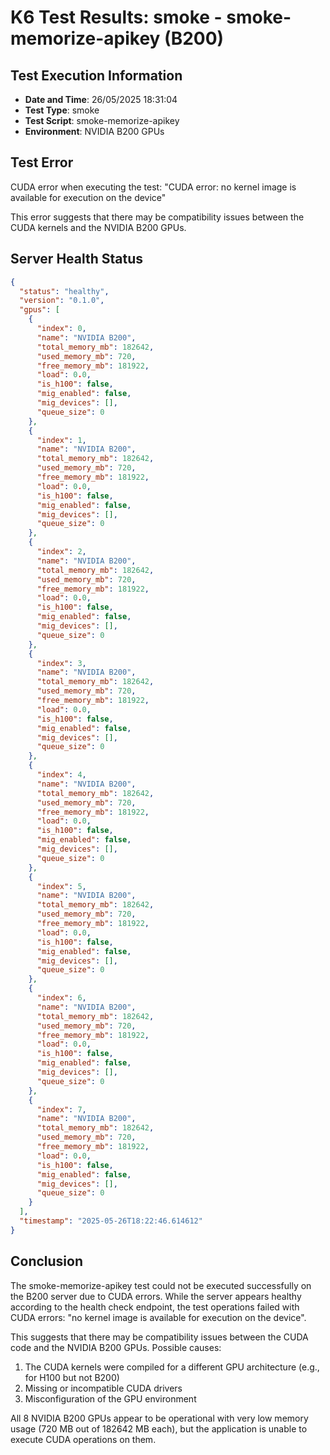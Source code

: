 # K6 Test Results: smoke - smoke-memorize-apikey (B200)

## Test Execution Information
- **Date and Time**: 26/05/2025 18:31:04
- **Test Type**: smoke
- **Test Script**: smoke-memorize-apikey
- **Environment**: NVIDIA B200 GPUs

## Test Error
CUDA error when executing the test: "CUDA error: no kernel image is available for execution on the device"

This error suggests that there may be compatibility issues between the CUDA kernels and the NVIDIA B200 GPUs.

## Server Health Status
```json
{
  "status": "healthy",
  "version": "0.1.0",
  "gpus": [
    {
      "index": 0,
      "name": "NVIDIA B200",
      "total_memory_mb": 182642,
      "used_memory_mb": 720,
      "free_memory_mb": 181922,
      "load": 0.0,
      "is_h100": false,
      "mig_enabled": false,
      "mig_devices": [],
      "queue_size": 0
    },
    {
      "index": 1,
      "name": "NVIDIA B200",
      "total_memory_mb": 182642,
      "used_memory_mb": 720,
      "free_memory_mb": 181922,
      "load": 0.0,
      "is_h100": false,
      "mig_enabled": false,
      "mig_devices": [],
      "queue_size": 0
    },
    {
      "index": 2,
      "name": "NVIDIA B200",
      "total_memory_mb": 182642,
      "used_memory_mb": 720,
      "free_memory_mb": 181922,
      "load": 0.0,
      "is_h100": false,
      "mig_enabled": false,
      "mig_devices": [],
      "queue_size": 0
    },
    {
      "index": 3,
      "name": "NVIDIA B200",
      "total_memory_mb": 182642,
      "used_memory_mb": 720,
      "free_memory_mb": 181922,
      "load": 0.0,
      "is_h100": false,
      "mig_enabled": false,
      "mig_devices": [],
      "queue_size": 0
    },
    {
      "index": 4,
      "name": "NVIDIA B200",
      "total_memory_mb": 182642,
      "used_memory_mb": 720,
      "free_memory_mb": 181922,
      "load": 0.0,
      "is_h100": false,
      "mig_enabled": false,
      "mig_devices": [],
      "queue_size": 0
    },
    {
      "index": 5,
      "name": "NVIDIA B200",
      "total_memory_mb": 182642,
      "used_memory_mb": 720,
      "free_memory_mb": 181922,
      "load": 0.0,
      "is_h100": false,
      "mig_enabled": false,
      "mig_devices": [],
      "queue_size": 0
    },
    {
      "index": 6,
      "name": "NVIDIA B200",
      "total_memory_mb": 182642,
      "used_memory_mb": 720,
      "free_memory_mb": 181922,
      "load": 0.0,
      "is_h100": false,
      "mig_enabled": false,
      "mig_devices": [],
      "queue_size": 0
    },
    {
      "index": 7,
      "name": "NVIDIA B200",
      "total_memory_mb": 182642,
      "used_memory_mb": 720,
      "free_memory_mb": 181922,
      "load": 0.0,
      "is_h100": false,
      "mig_enabled": false,
      "mig_devices": [],
      "queue_size": 0
    }
  ],
  "timestamp": "2025-05-26T18:22:46.614612"
}
```

## Conclusion
The smoke-memorize-apikey test could not be executed successfully on the B200 server due to CUDA errors. While the server appears healthy according to the health check endpoint, the test operations failed with CUDA errors: "no kernel image is available for execution on the device".

This suggests that there may be compatibility issues between the CUDA code and the NVIDIA B200 GPUs. Possible causes:

1. The CUDA kernels were compiled for a different GPU architecture (e.g., for H100 but not B200)
2. Missing or incompatible CUDA drivers
3. Misconfiguration of the GPU environment

All 8 NVIDIA B200 GPUs appear to be operational with very low memory usage (720 MB out of 182642 MB each), but the application is unable to execute CUDA operations on them.